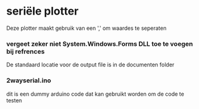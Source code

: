 # seri&euml;le plotter
Deze plotter maakt gebruik van een ',' om waardes te seperaten

### vergeet zeker niet System.Windows.Forms DLL toe te voegen bij refrences

De standaard locatie voor de output file is in de documenten folder

### 2wayserial.ino 
dit is een dummy arduino code dat kan gebruikt worden om de code te testen
